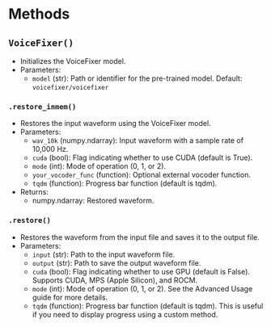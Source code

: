 # Methods

## **`VoiceFixer()`**
   - Initializes the VoiceFixer model.
   - Parameters:
     - `model` (str): Path or identifier for the pre-trained model. Default: `voicefixer/voicefixer`

### **`.restore_inmem()`**
   - Restores the input waveform using the VoiceFixer model.
   - Parameters:
     - `wav_10k` (numpy.ndarray): Input waveform with a sample rate of 10,000 Hz.
     - `cuda` (bool): Flag indicating whether to use CUDA (default is True).
     - `mode` (int): Mode of operation (0, 1, or 2).
     - `your_vocoder_func` (function): Optional external vocoder function.
     - `tqdm` (function): Progress bar function (default is tqdm).
   - Returns:
     - numpy.ndarray: Restored waveform.

### **`.restore()`**
   - Restores the waveform from the input file and saves it to the output file.
   - Parameters:
     - `input` (str): Path to the input waveform file.
     - `output` (str): Path to save the output waveform file.
     - `cuda` (bool): Flag indicating whether to use GPU (default is False). Supports CUDA, MPS (Apple Silicon), and ROCM.
     - `mode` (int): Mode of operation (0, 1, or 2). See the Advanced Usage guide for more details.
     - `tqdm` (function): Progress bar function (default is tqdm). This is useful if you need to display progress using a custom method.